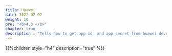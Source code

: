 ```yaml
---
title: Huawei
date: 2022-02-07
weight: 10
pre: "<b>4.3 </b>"
chapter: true
description : "Tells how to get app id  and app secret from huawei developer console"
---
```

{{%children style="h4" description="true" %}}

